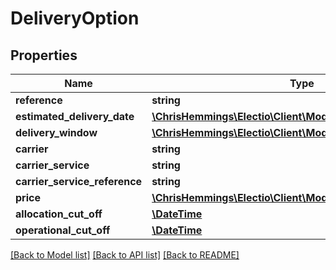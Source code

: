 # DeliveryOption

## Properties
Name | Type | Description | Notes
------------ | ------------- | ------------- | -------------
**reference** | **string** |  | [optional] 
**estimated_delivery_date** | [**\ChrisHemmings\Electio\Client\Model\EstimatedDeliveryDate**](EstimatedDeliveryDate.md) |  | [optional] 
**delivery_window** | [**\ChrisHemmings\Electio\Client\Model\DeliveryWindow**](DeliveryWindow.md) |  | [optional] 
**carrier** | **string** |  | [optional] 
**carrier_service** | **string** |  | [optional] 
**carrier_service_reference** | **string** |  | [optional] 
**price** | [**\ChrisHemmings\Electio\Client\Model\Rate**](Rate.md) |  | [optional] 
**allocation_cut_off** | [**\DateTime**](\DateTime.md) |  | [optional] 
**operational_cut_off** | [**\DateTime**](\DateTime.md) |  | [optional] 

[[Back to Model list]](../README.md#documentation-for-models) [[Back to API list]](../README.md#documentation-for-api-endpoints) [[Back to README]](../README.md)


